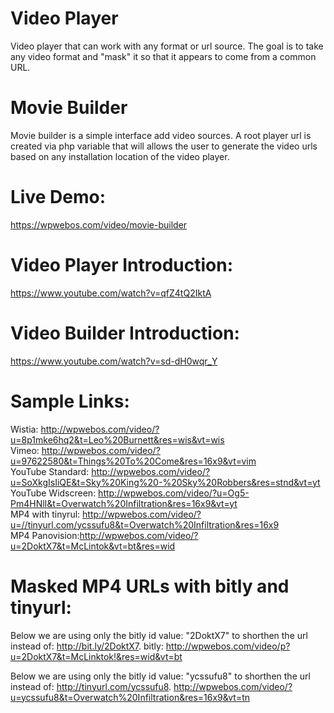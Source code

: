 # Video Player
Video player that can work with any format or url source. The goal is to take any video format and "mask" it so that it appears to come from a common URL.
# Movie Builder
Movie builder is a simple interface add video sources. A root player url is created via php variable that will allows the user to generate the video urls based on any installation location of the video player.
# Live Demo:
https://wpwebos.com/video/movie-builder 
# Video Player Introduction:  
https://www.youtube.com/watch?v=qfZ4tQ2IktA
# Video Builder Introduction:
https://www.youtube.com/watch?v=sd-dH0wqr_Y
# Sample Links:  
Wistia: http://wpwebos.com/video/?u=8p1mke6hq2&t=Leo%20Burnett&res=wis&vt=wis  
Vimeo: http://wpwebos.com/video/?u=97622580&t=Things%20To%20Come&res=16x9&vt=vim  
YouTube Standard: http://wpwebos.com/video/?u=SoXkgIsIiQE&t=Sky%20King%20-%20Sky%20Robbers&res=stnd&vt=yt  
YouTube Widscreen: http://wpwebos.com/video/?u=Og5-Pm4HNlI&t=Overwatch%20Infiltration&res=16x9&vt=yt  
MP4 with tinyrul: http://wpwebos.com/video/?u=//tinyurl.com/ycssufu8&t=Overwatch%20Infiltration&res=16x9  
MP4 Panovision:http://wpwebos.com/video/?u=2DoktX7&t=McLintok&vt=bt&res=wid  
# Masked MP4 URLs with bitly and tinyurl:  
Below we are using only the bitly id value: "2DoktX7" to shorthen the url instead of: http://bit.ly/2DoktX7.
bitly: http://wpwebos.com/video/p?u=2DoktX7&t=McLinktok!&res=wid&vt=bt  
 
Below we are using only the bitly id value: "ycssufu8" to shorthen the url instead of: http://tinyurl.com/ycssufu8.
http://wpwebos.com/video/?u=ycssufu8&t=Overwatch%20Infiltration&res=16x9&vt=tn
